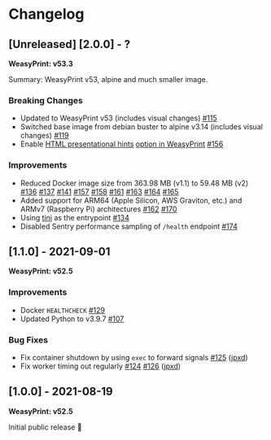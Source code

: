 # Changelog

## [Unreleased] [2.0.0] - ?
**WeasyPrint: v53.3**

Summary: WeasyPrint v53, alpine and much smaller image.

### Breaking Changes
- Updated to WeasyPrint v53 (includes visual changes)
    [#115](https://github.com/mormahr/pdf-service/pull/115)
- Switched base image from debian buster to alpine v3.14 (includes visual changes)
    [#119](https://github.com/mormahr/pdf-service/pull/119)
- Enable [HTML presentational hints][whatwg-presentational-hints] [option in WeasyPrint][weasyprint-presentational-hints]
    [#156](https://github.com/mormahr/pdf-service/pull/156)

### Improvements
- Reduced Docker image size from 363.98 MB (v1.1) to 59.48 MB (v2)
    [#136](https://github.com/mormahr/pdf-service/pull/136)
    [#137](https://github.com/mormahr/pdf-service/pull/137)
    [#141](https://github.com/mormahr/pdf-service/pull/141)
    [#157](https://github.com/mormahr/pdf-service/pull/157)
    [#158](https://github.com/mormahr/pdf-service/pull/158)
    [#161](https://github.com/mormahr/pdf-service/pull/161)
    [#163](https://github.com/mormahr/pdf-service/pull/163)
    [#164](https://github.com/mormahr/pdf-service/pull/164)
    [#165](https://github.com/mormahr/pdf-service/pull/165)
- Added support for ARM64 (Apple Silicon, AWS Graviton, etc.) and ARMv7 (Raspberry Pi) architectures
    [#162](https://github.com/mormahr/pdf-service/pull/162)
    [#170](https://github.com/mormahr/pdf-service/pull/170)
- Using [tini](https://github.com/krallin/tini) as the entrypoint
    [#134](https://github.com/mormahr/pdf-service/pull/134)
- Disabled Sentry performance sampling of `/health` endpoint
    [#174](https://github.com/mormahr/pdf-service/pull/174)

## [1.1.0] - 2021-09-01
**WeasyPrint: v52.5**

### Improvements
- Docker `HEALTHCHECK`
  [#129](https://github.com/mormahr/pdf-service/pull/129)
- Updated Python to v3.9.7
  [#107](https://github.com/mormahr/pdf-service/pull/107)

### Bug Fixes
- Fix container shutdown by using `exec` to forward signals
  [#125](https://github.com/mormahr/pdf-service/pull/125)
  ([jpxd](https://github.com/jpxd))
- Fix worker timing out regularly
  [#124](https://github.com/mormahr/pdf-service/issues/124)
  [#126](https://github.com/mormahr/pdf-service/pull/126)
  ([jpxd](https://github.com/jpxd))

## [1.0.0] - 2021-08-19
**WeasyPrint: v52.5**

Initial public release 🎉

[whatwg-presentational-hints]: https://html.spec.whatwg.org/multipage/rendering.html#the-css-user-agent-style-sheet-and-presentational-hints
[weasyprint-presentational-hints]: https://doc.courtbouillon.org/weasyprint/stable/api_reference.html#weasyprint.HTML.render

